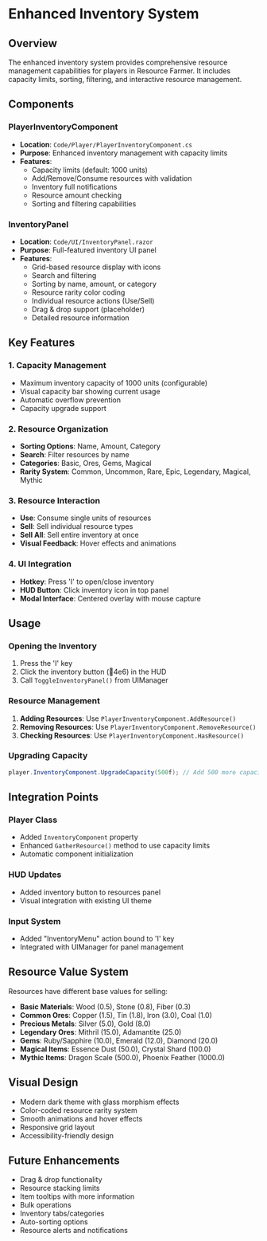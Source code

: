 # Enhanced Inventory System

## Overview

The enhanced inventory system provides comprehensive resource management capabilities for players in Resource Farmer. It includes capacity limits, sorting, filtering, and interactive resource management.

## Components

### PlayerInventoryComponent

- **Location**: `Code/Player/PlayerInventoryComponent.cs`
- **Purpose**: Enhanced inventory management with capacity limits
- **Features**:
  - Capacity limits (default: 1000 units)
  - Add/Remove/Consume resources with validation
  - Inventory full notifications
  - Resource amount checking
  - Sorting and filtering capabilities

### InventoryPanel

- **Location**: `Code/UI/InventoryPanel.razor`
- **Purpose**: Full-featured inventory UI panel
- **Features**:
  - Grid-based resource display with icons
  - Search and filtering
  - Sorting by name, amount, or category
  - Resource rarity color coding
  - Individual resource actions (Use/Sell)
  - Drag & drop support (placeholder)
  - Detailed resource information

## Key Features

### 1. Capacity Management

- Maximum inventory capacity of 1000 units (configurable)
- Visual capacity bar showing current usage
- Automatic overflow prevention
- Capacity upgrade support

### 2. Resource Organization

- **Sorting Options**: Name, Amount, Category
- **Search**: Filter resources by name
- **Categories**: Basic, Ores, Gems, Magical
- **Rarity System**: Common, Uncommon, Rare, Epic, Legendary, Magical, Mythic

### 3. Resource Interaction

- **Use**: Consume single units of resources
- **Sell**: Sell individual resource types
- **Sell All**: Sell entire inventory at once
- **Visual Feedback**: Hover effects and animations

### 4. UI Integration

- **Hotkey**: Press 'I' to open/close inventory
- **HUD Button**: Click inventory icon in top panel
- **Modal Interface**: Centered overlay with mouse capture

## Usage

### Opening the Inventory

1. Press the 'I' key
2. Click the inventory button (4e6) in the HUD
3. Call `ToggleInventoryPanel()` from UIManager

### Resource Management

1. **Adding Resources**: Use `PlayerInventoryComponent.AddResource()`
2. **Removing Resources**: Use `PlayerInventoryComponent.RemoveResource()`
3. **Checking Resources**: Use `PlayerInventoryComponent.HasResource()`

### Upgrading Capacity

```csharp
player.InventoryComponent.UpgradeCapacity(500f); // Add 500 more capacity
```

## Integration Points

### Player Class

- Added `InventoryComponent` property
- Enhanced `GatherResource()` method to use capacity limits
- Automatic component initialization

### HUD Updates

- Added inventory button to resources panel
- Visual integration with existing UI theme

### Input System

- Added "InventoryMenu" action bound to 'I' key
- Integrated with UIManager for panel management

## Resource Value System

Resources have different base values for selling:

- **Basic Materials**: Wood (0.5), Stone (0.8), Fiber (0.3)
- **Common Ores**: Copper (1.5), Tin (1.8), Iron (3.0), Coal (1.0)
- **Precious Metals**: Silver (5.0), Gold (8.0)
- **Legendary Ores**: Mithril (15.0), Adamantite (25.0)
- **Gems**: Ruby/Sapphire (10.0), Emerald (12.0), Diamond (20.0)
- **Magical Items**: Essence Dust (50.0), Crystal Shard (100.0)
- **Mythic Items**: Dragon Scale (500.0), Phoenix Feather (1000.0)

## Visual Design

- Modern dark theme with glass morphism effects
- Color-coded resource rarity system
- Smooth animations and hover effects
- Responsive grid layout
- Accessibility-friendly design

## Future Enhancements

- Drag & drop functionality
- Resource stacking limits
- Item tooltips with more information
- Bulk operations
- Inventory tabs/categories
- Auto-sorting options
- Resource alerts and notifications
